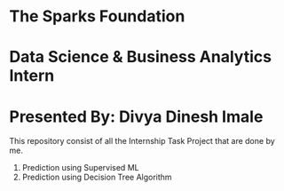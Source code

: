 # The Sparks Foundation
# Data Science & Business Analytics Intern

# Presented By: Divya Dinesh Imale

This repository consist of all the Internship Task Project that are done by me.
1) Prediction using Supervised ML
2) Prediction using Decision Tree Algorithm
